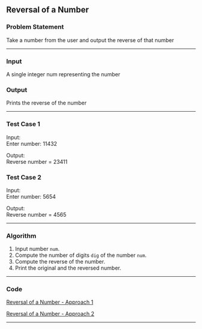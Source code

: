 ## Reversal of a Number

### Problem Statement
Take a number from the user and output the reverse of that number

---

### Input
A single integer num representing the number

### Output 
Prints the reverse of the number

---

### Test Case 1
Input: <br>
Enter number: 11432 <br>

Output: <br>
Reverse number = 23411 <br>

### Test Case 2
Input: <br>
Enter number: 5654 <br>

Output: <br>
Reverse number = 4565 <br>

---

### Algorithm 
1. Input number `num`.
2. Compute the number of digits `dig` of the number `num`.
3. Compute the reverse of the number.
4. Print the original and the reversed number.

---

### Code

[Reversal of a Number - Approach 1](reversal_approach_1.c)

[Reversal of a Number - Approach 2](reversal_approach_2.c)

---